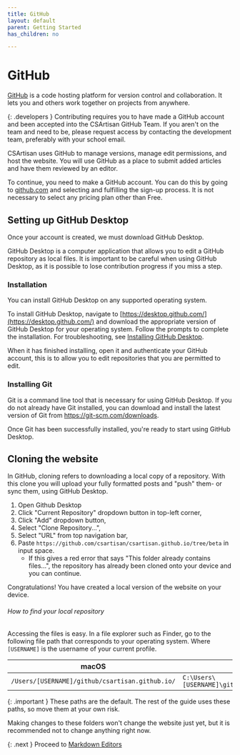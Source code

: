 ```yaml
---
title: GitHub
layout: default
parent: Getting Started
has_children: no

---
```

# GitHub

[GitHub](https://github.com) is a code hosting platform for version control and collaboration. It lets you and others work together on projects from anywhere.

{: .developers }
Contributing requires you to have made a GitHub account and been accepted into the CSArtisan GitHub Team. If you aren't on the team and need to be, please request access by contacting the development team, preferably with your school email.

CSArtisan uses GitHub to manage versions, manage edit permissions, and host the website. You will use GitHub as a place to submit added articles and have them reviewed by an editor. 

To continue, you need to make a GitHub account. You can do this by going to [github.com](https://github.com) and selecting and fulfilling the sign-up process. It is not necessary to select any pricing plan other than Free.

## Setting up GitHub Desktop

Once your account is created, we must download GitHub Desktop.

GitHub Desktop is a computer application that allows you to edit a GitHub repository as local files. It is important to be careful when using GitHub Desktop, as it is possible to lose contribution progress if you miss a step. 

### Installation

You can install GitHub Desktop on any supported operating system.

To install GitHub Desktop, navigate to [https://desktop.github.com/](https://desktop.github.com/) and download the appropriate version of GitHub Desktop for your operating system. Follow the prompts to complete the installation. For troubleshooting, see [Installing GitHub Desktop](https://docs.github.com/en/desktop/installing-and-configuring-github-desktop/installing-and-authenticating-to-github-desktop/installing-github-desktop).

When it has finished installing, open it and authenticate your GitHub account, this is to allow you to edit repositories that you are permitted to edit.

### Installing Git

Git is a command line tool that is necessary for using GitHub Desktop. If you do not already have Git installed, you can download and install the latest version of Git from https://git-scm.com/downloads.

Once Git has been successfully installed, you're ready to start using GitHub Desktop.

## Cloning the website

In GitHub, cloning refers to downloading a local copy of a repository. With this clone you will upload your fully formatted posts and "push" them- or sync them, using GitHub Desktop.

1. Open Github Desktop
2. Click "Current Repository" dropdown button in top-left corner,
3. Click "Add" dropdown button,
4. Select "Clone Repository...",
5. Select "URL" from top navigation bar,
6. Paste `https://github.com/csartisan/csartisan.github.io/tree/beta` in input space.
    - If this gives a red error that says "This folder already contains files...", the repository has already been cloned onto your device and you can continue.

Congratulations! You have created a local version of the website on your device. 

###### How to find your local repository

Accessing the files is easy. In a file explorer such as Finder, go to the following file path that corresponds to your operating system. Where `[USERNAME]` is the username of your current profile.

|macOS|Windows|
|---|---|
|`/Users/[USERNAME]/github/csartisan.github.io/` | `C:\Users\[USERNAME]\github\csartisan.github.io\` |

{: .important }
These paths are the default. The rest of the guide uses these paths, so move them at your own risk.

Making changes to these folders won't change the website just yet, but it is recommended not to change anything right now.

{: .next }
Proceed to [Markdown Editors](md/)